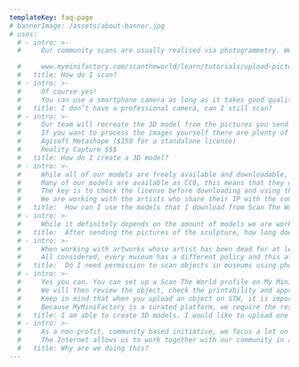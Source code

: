 ```yaml
---
templateKey: faq-page
# bannerImage: /assets/about-banner.jpg
# uses:
  # - intro: >-
  #     Our community scans are usually realised via photogrammetry. We have a section on our website where you can read more about it and learn how to scan. We have also released a video tutorial that explains how to scan and how the uploading process works.

  #     www.myminifactory.com/scantheworld/learn/tutorials/upload-pictures/
  #   title: How do I scan?
  # - intro: >-
  #     Of course yes! 
  #     You can use a smartphone camera as long as it takes good quality pictures. To give you an example, an iphone 7 camera works perfectly!
  #   title: I don’t have a professional camera, can I still scan?
  # - intro: >-
  #     Our team will recreate the 3D model from the pictures you send to us. You do not need to create a 3D model of the sculpture, you only need to follow our tutorial on how to scan and patiently wait for the amazing result!
  #     If you want to process the images yourself there are plenty of ‘photogrammetry’ programs available:
  #     Agisoft Metashape ($150 for a standalone license)
  #     Reality Capture $$$
  #   title: How do I create a 3D model?
  # - intro: >-
  #     While all of our models are freely available and downloadable, some of them are not allowed to be used for commercial purposes. 
  #     Many of our models are available as CC0, this means that they can be used as you please (including commercial purposes). 
  #     The key is to check the license before downloading and using the models so that you can be sure how those models can be used.
  #     We are working with the artists who share their IP with the community. Please do not use these for commercial use.
  #   title:  How can I use the models that I download from Scan The World? Can I use them for commercial purposes?
  # - intro: >-
  #     While it definitely depends on the amount of models we are working on at the moment, it usually takes around two weeks.
  #   title:  After sending the pictures of the sculpture, how long does it take for the model to be processed?
  # - intro: >-
  #     When working with artworks whose artist has been dead for at least the past 70 years, the work is in the public domain. Therefore, asking for authorization in order to take pictures is not required. 
  #     All considered, every museum has a different policy and this also changes depending on the Country. It is important to scan keeping in mind the general museum’s rules and respecting the artworks.
  #   title:  Do I need permission to scan objects in museums using photogrammetry?
  # - intro: >-
  #     Yes you can. You can set up a Scan The World profile on My Mini Factory and follow the instructions to upload your 3D object. 
  #     We will then review the object, check the printability and approve it.
  #     Keep in mind that when you upload an object on STW, it is important to write as much information as possible in order to keep our open source museum up to date. 
  #     Because MyMiniFactory is a curated platform, we require the resulting 3D models to be printable. If you are unable to do this, we have the resources to clean your scan for free - simply upload them to the website and we’ll take it from there!
  #   title: I am able to create 3D models. I would like to upload one directly to Scan The World, can I do it?
  # - intro: >-
  #     As a non-profit, community based initiative, we focus a lot on our mission to answer this question.  We believe in culture, in art, in knowledge, and we believe that all of this must be accessible from everywhere to everyone. Our mission keeps community in our focus, believing their stories are vastly more important than the narratives written by institutions. We want to raise awareness of decolonisation by building object-based narratives fuelled by the people these artefacts belong to.
  #     The Internet allows us to work together with our community in a space which is not physical and helps us fulfill our mission. Accessibility and preservation of precious cultural artifacts from all over the world are two of the many aspects of our work and two of the reasons that brought us into creating this space, this open access museum. Read more about us here.
  #   title: Why are we doing this?
---
```


